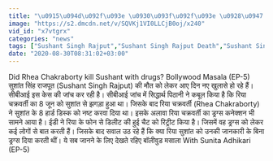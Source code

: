 ```yaml
---
title: "\u0915\u094d\u092f\u093e \u0930\u093f\u092f\u093e \u0928\u0947 \u0938\u0941\u0936\u093e\u0902\u0924 \u0915\u094b \u0921\u094d\u0930\u0917\u094d\u0938 \u0926\u0947\u0915\u0930 \u092e\u093e\u0930\u093e? \u092c\u0949\u0932\u0940\u0935\u0941\u0921 \u092e\u0938\u093e\u0932\u093e With Sunita Adhikari (EP-5)"
image: "https://s2.dmcdn.net/v/SQVKj1VI0LLCjB0oj/x240"
vid_id: "x7vtgrx"
categories: "news"
tags: ["Sushant Singh Rajput","Sushant Singh Rajput Death","Sushant Singh Rajput Death Case"]
date: "2020-08-30T08:31:02+03:00"
---
```

Did Rhea Chakraborty kill Sushant with drugs? Bollywood Masala (EP-5)  <br>सुशांत सिंह राजपूत (Sushant Singh Rajput) की मौत को लेकर आए दिन नए खुलासे हो रहे हैं। सीबीआई इस केस की जांच कर रही है। सीबीआई जांच में सिद्धार्थ पिठानी ने कबूल किया है कि रिया चक्रवर्ती का 8 जून को सुशांत से झगड़ा हुआ था। जिसके बाद रिया चक्रवर्ती (Rhea Chakraborty) ने सुशांत के 8 हार्ड डिस्क को नष्ट करवा दिया था। इसके अलावा रिया चक्रवर्ती का ड्रग्स कनेक्शन भी सामने आया है। ईडी ने रिया के फोन से डिलीट की हुई चैट को रिट्रीट किया है। जिसमें वह ड्रग्स को लेकर कई लोगों से बात करती हैं। जिसके बाद सवाल उठ रहे हैं कि क्या रिया सुशांत को उनकी जानकारी के बिना ड्रग्स दिया करती थीं। ये सब जानने के लिए देखते रहिए बॉलीवुड मसाला With Sunita Adhikari (EP-5)
